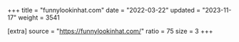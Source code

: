 +++
title = "funnylookinhat.com"
date = "2022-03-22"
updated = "2023-11-17"
weight = 3541

[extra]
source = "https://funnylookinhat.com/"
ratio = 75
size = 3
+++
